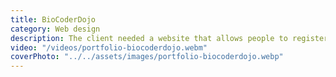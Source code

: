 ```yaml
---
title: BioCoderDojo
category: Web design
description: The client needed a website that allows people to register for their coderdojo, along with an appealing and well-designed interface.
video: "/videos/portfolio-biocoderdojo.webm"
coverPhoto: "../../assets/images/portfolio-biocoderdojo.webp"
---
```

